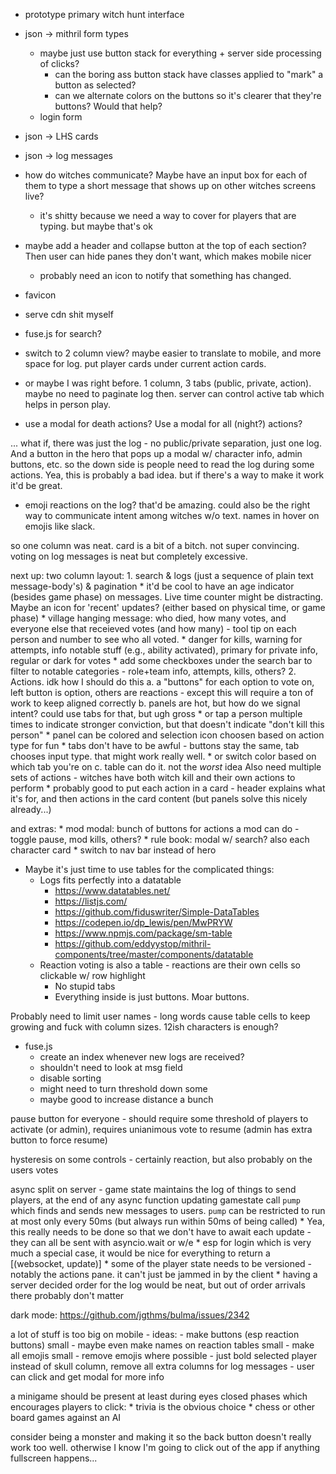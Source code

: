 * prototype primary witch hunt interface
* json -> mithril form types
    * maybe just use button stack for everything + server side processing of clicks?
        * can the boring ass button stack have classes applied to "mark" a button as selected?
        * can we alternate colors on the buttons so it's clearer that they're buttons? Would that help?
    * login form
* json -> LHS cards
* json -> log messages


* how do witches communicate? Maybe have an input box for each of them to type a short message that shows up on other witches screens live?
    * it's shitty because we need a way to cover for players that are typing. but maybe that's ok

* maybe add a header and collapse button at the top of each section? Then user can hide panes they don't want, which makes mobile nicer
    * probably need an icon to notify that something has changed.

* favicon
* serve cdn shit myself
* fuse.js for search?


* switch to 2 column view? maybe easier to translate to mobile, and more space for log. put player cards under current action cards.
* or maybe I was right before. 1 column, 3 tabs (public, private, action). maybe no need to paginate log then. server can control active tab which helps in person play.
* use a modal for death actions? Use a modal for all (night?) actions?

... what if, there was just the log - no public/private separation, just one
log. And a button in the hero that pops up a modal w/ character info, admin
buttons, etc.  so the down side is people need to read the log during some
actions. Yea, this is probably a bad idea. but if there's a way to make it work
it'd be great.


* emoji reactions on the log? that'd be amazing. could also be the right way to communicate intent among witches w/o text. names in hover on emojis like slack.


so one column was neat. card is a bit of a bitch. not super convincing.
voting on log messages is neat but completely excessive.

next up: two column layout:
    1. search & logs (just a sequence of plain text message-body's) & pagination
        * it'd be cool to have an age indicator (besides game phase) on messages. Live time counter might be distracting. Maybe an icon for 'recent' updates? (either based on physical time, or game phase)
        * village hanging message: who died, how many votes, and everyone else that receieved votes (and how many) - tool tip on each person and number to see who all voted.
        * danger for kills, warning for attempts, info notable stuff (e.g., ability activated), primary for private info, regular or dark for votes
        * add some checkboxes under the search bar to filter to notable categories - role+team info, attempts, kills, others?
    2. Actions. idk how I should do this
        a. a "buttons" for each option to vote on, left button is option, others are reactions - except this will require a ton of work to keep aligned correctly
        b. panels are hot, but how do we signal intent? could use tabs for that, but ugh gross
            * or tap a person multiple times to indicate stronger conviction, but that doesn't indicate "don't kill this person"
            * panel can be colored and selection icon choosen based on action type for fun
            * tabs don't have to be awful - buttons stay the same, tab chooses input type. that might work really well.
            * or switch color based on which tab you're on
        c. table can do it. not the _worst_ idea
       Also need multiple sets of actions - witches have both witch kill and their own actions to perform
        * probably good to put each action in a card - header explains what it's for, and then actions in the card content (but panels solve this nicely already...)

and extras:
    * mod modal: bunch of buttons for actions a mod can do - toggle pause, mod kills, others?
    * rule book: modal w/ search? also each character card
    * switch to nav bar instead of hero

* Maybe it's just time to use tables for the complicated things:
    * Logs fits perfectly into a datatable
        * https://www.datatables.net/
        * https://listjs.com/
        * https://github.com/fiduswriter/Simple-DataTables
        * https://codepen.io/dp_lewis/pen/MwPRYW
        * https://www.npmjs.com/package/sm-table
        * https://github.com/eddyystop/mithril-components/tree/master/components/datatable
    * Reaction voting is also a table - reactions are their own cells so clickable w/ row highlight
        * No stupid tabs
        * Everything inside is just buttons. Moar buttons.


Probably need to limit user names - long words cause table cells to keep growing and fuck with column sizes. 12ish characters is enough?


* fuse.js
    - create an index whenever new logs are received?
    - shouldn't need to look at msg field
    - disable sorting
    - might need to turn threshold down some
    - maybe good to increase distance a bunch



pause button for everyone - should require some threshold of players to activate (or admin), requires unianimous vote to resume (admin has extra button to force resume)

hysteresis on some controls - certainly reaction, but also probably on the users votes

async split on server - game state maintains the log of things to send players,
at the end of any async function updating gamestate call `pump` which finds and
sends new messages to users. `pump` can be restricted to run at most only every
50ms (but always run within 50ms of being called)
    * Yea, this really needs to be done so that we don't have to await each update - they can all be sent with asyncio.wait or w/e
    * esp for login which is very much a special case, it would be nice for everything to return a [(websocket, update)]
    * some of the player state needs to be versioned - notably the actions pane. it can't just be jammed in by the client
    * having a server decided order for the log would be neat, but out of order arrivals there probably don't matter


dark mode: https://github.com/jgthms/bulma/issues/2342

a lot of stuff is too big on mobile - ideas:
    - make buttons (esp reaction buttons) small - maybe even make names on reaction tables small
    - make all emojis small
    - remove emojis where possible - just bold selected player instead of skull column, remove all extra columns for log messages - user can click and get modal for more info


a minigame should be present at least during eyes closed phases which encourages players to click:
    * trivia is the obvious choice
    * chess or other board games against an AI

consider being a monster and making it so the back button doesn't really work too well. otherwise I know I'm going to click out of the app if anything fullscreen happens...
